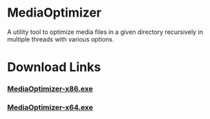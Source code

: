 # MediaOptimizer
A utility tool to optimize media files in a given directory recursively in multiple threads with various options.



# Download Links
### <a href="https://github.com/chaosifier/MediaOptimizer/.raw/MediaOptimizer/bin/Release/netcoreapp3.0/win10-x64/publish/MediaOptimizer-x86.exe">MediaOptimizer-x86.exe</a>
### <a href="https://github.com/chaosifier/MediaOptimizer/.raw/MediaOptimizer/bin/Release/netcoreapp3.0/win10-x64/publish/MediaOptimizer-x64.exe">MediaOptimizer-x64.exe</a>
